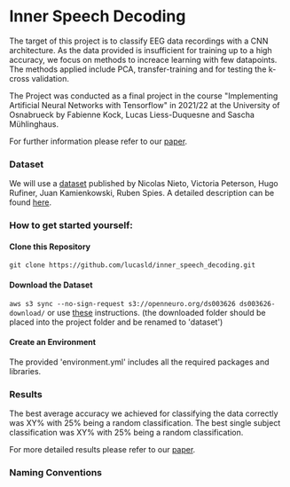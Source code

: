 # Inner Speech Decoding

The target of this project is to classify EEG data recordings with a CNN architecture. As the data provided is insufficient for training up to a high accuracy, we focus on methods to increace learning with few datapoints. The methods applied include PCA, transfer-training and for testing the k-cross validation.

The Project was conducted as a final project in the course "Implementing Artificial Neural Networks with Tensorflow" in 2021/22 at the University of Osnabrueck by Fabienne Kock, Lucas Liess-Duquesne and Sascha Mühlinghaus. 

For further information please refer to our [paper]().

### Dataset
We will use a [dataset](https://openneuro.org/datasets/ds003626) published by Nicolas Nieto, Victoria Peterson, Hugo Rufiner, Juan Kamienkowski, Ruben Spies.
A detailed description can be found [here](https://www.biorxiv.org/content/10.1101/2021.04.19.440473v1.full).

### How to get started yourself:
#### Clone this Repository
`git clone https://github.com/lucasld/inner_speech_decoding.git`
#### Download the Dataset
`aws s3 sync --no-sign-request s3://openneuro.org/ds003626 ds003626-download/`
or use [these](https://openneuro.org/datasets/ds003626/versions/2.1.0/download) instructions.
(the downloaded folder should be placed into the project folder and be renamed to 'dataset')
#### Create an Environment
The provided 'environment.yml' includes all the required packages and libraries.

### Results 

The best average accuracy we achieved for classifying the data correctly was XY% with 25% being a random classification. 
The best single subject classification was XY% with 25% being a random classification. 

For more detailed results please refer to our [paper]().

### Naming Conventions
